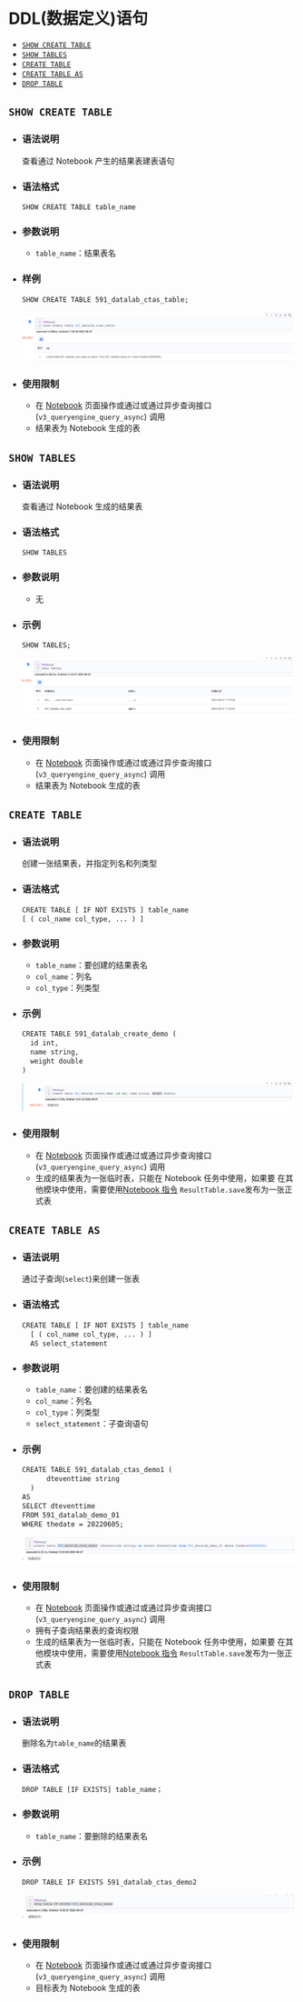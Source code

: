 # DDL(数据定义)语句
- [`SHOW CREATE TABLE`](#show-create-table)
- [`SHOW TABLES`](#show-tables)
- [`CREATE TABLE`](#create-table)
- [`CREATE TABLE AS`](#create-table-as)
- [`DROP TABLE`](#drop-table)

## `SHOW CREATE TABLE`
- ### 语法说明
  查看通过 Notebook 产生的结果表建表语句

- ### 语法格式
  ```mysql
  SHOW CREATE TABLE table_name
  ```
 

- ### 参数说明
  - `table_name`：结果表名
  
- ### 样例
  ```mysql
  SHOW CREATE TABLE 591_datalab_ctas_table;
  ```
  ![](../../../assets/datalab/bksql/ddl/show_create_table.png)

- ### 使用限制
  - 在 [Notebook](../notebook/bksql.md) 页面操作或通过或通过异步查询接口(`v3_queryengine_query_async`) 调用
  - 结果表为 Notebook 生成的表

## `SHOW TABLES`
- ### 语法说明
  查看通过 Notebook 生成的结果表

- ### 语法格式
  ```mysql
  SHOW TABLES
  ```
- ### 参数说明
  - 无

- ### 示例
  ```mysql
  SHOW TABLES;
  ```
  ![](../../../assets/datalab/bksql/ddl/show_tables.png)

- ### 使用限制
  - 在 [Notebook](../notebook/bksql.md) 页面操作或通过或通过异步查询接口(`v3_queryengine_query_async`) 调用
  - 结果表为 Notebook 生成的表
  
## `CREATE TABLE`
- ### 语法说明
  创建一张结果表，并指定列名和列类型
  
- ### 语法格式
  ```mysql
  CREATE TABLE [ IF NOT EXISTS ] table_name
  [ ( col_name col_type, ... ) ]
  ```
- ### 参数说明
  - `table_name`：要创建的结果表名
  - `col_name`：列名
  - `col_type`：列类型
  
- ### 示例
  ```mysql
  CREATE TABLE 591_datalab_create_demo (
    id int,
    name string,
    weight double
  )
  ```
  ![](../../../assets/datalab/bksql/ddl/create_table.png)
  
- ### 使用限制
  - 在 [Notebook](../notebook/bksql.md) 页面操作或通过或通过异步查询接口(`v3_queryengine_query_async`) 调用
  - 生成的结果表为一张临时表，只能在 Notebook 任务中使用，如果要
  在其他模块中使用，需要使用[Notebook 指令](../notebook/command.md) `ResultTable.save`发布为一张正式表

## `CREATE TABLE AS`
- ### 语法说明
  通过子查询(`select`)来创建一张表

- ### 语法格式
  ```mysql
  CREATE TABLE [ IF NOT EXISTS ] table_name
    [ ( col_name col_type, ... ) ]
    AS select_statement
  ```
- ### 参数说明
  - `table_name`：要创建的结果表名
  - `col_name`：列名
  - `col_type`：列类型
  - `select_statement`：子查询语句
  
- ### 示例
  ```mysql
  CREATE TABLE 591_datalab_ctas_demo1 (
        dteventtime string
    )
  AS
  SELECT dteventtime
  FROM 591_datalab_demo_01
  WHERE thedate = 20220605;
  ```
  ![](../../../assets/datalab/bksql/ddl/create_table_as_select.png)

- ### 使用限制
  - 在 [Notebook](../notebook/bksql.md) 页面操作或通过或通过异步查询接口(`v3_queryengine_query_async`) 调用
  - 拥有子查询结果表的查询权限
  - 生成的结果表为一张临时表，只能在 Notebook 任务中使用，如果要
  在其他模块中使用，需要使用[Notebook 指令](../notebook/command.md) `ResultTable.save`发布为一张正式表

## `DROP TABLE`
- ### 语法说明
  删除名为`table_name`的结果表

- ### 语法格式
  ```mysql
  DROP TABLE [IF EXISTS] table_name；
  ```
- ### 参数说明
  - `table_name`：要删除的结果表名
  
- ### 示例
  ```mysql
  DROP TABLE IF EXISTS 591_datalab_ctas_demo2
  ```
  ![](../../../assets/datalab/bksql/ddl/drop_table.png)
  
- ### 使用限制
  - 在 [Notebook](../notebook/bksql.md) 页面操作或通过或通过异步查询接口(`v3_queryengine_query_async`) 调用
  - 目标表为 Notebook 生成的表
